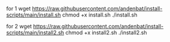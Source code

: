 for 1
wget https://raw.githubusercontent.com/andenbat/install-scripts/main/install.sh
chmod +x install.sh
./install.sh


for 2
wget https://raw.githubusercontent.com/andenbat/install-scripts/main/install2.sh
chmod +x install2.sh
./install2.sh
